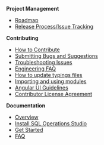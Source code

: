 **Project Management**
* [Roadmap](Roadmap)
* [Release Process/Issue Tracking](Release-Process-and-Issue-Tracking)


**Contributing**
* [How to Contribute](How-to-Contribute)
* [Submitting Bugs and Suggestions](Submitting-Bugs-and-Suggestions)
* [Troubleshooting Issues](Troubleshooting-Issues)
* [Engineering FAQ](Engineering-FAQ)
* [How to update typings files](How-to-update-typings-files)
* [Importing and using modules](Importing-and-using-modules)
* [Angular UI Guidelines](Angular-UI-Guidelines)
* [Contributor License Agreement](Contributor-License-Agreement)

**Documentation**

* [Overview](https://docs.microsoft.com/sql/sql-operations-studio/overview)
* [Install SQL Operations Studio](https://docs.microsoft.com/sql/sql-operations-studio/download)
* [Get Started](https://docs.microsoft.com/sql/sql-operations-studio/get-started-sql-server)
* [FAQ](https://docs.microsoft.com/sql/sql-operations-studio/faq)